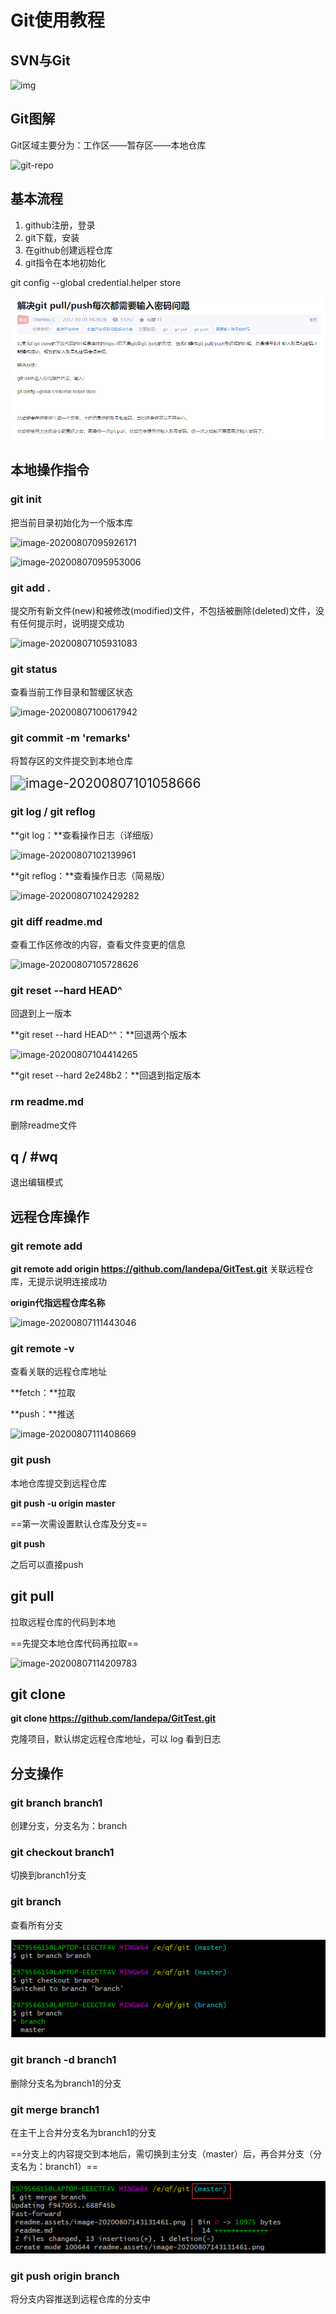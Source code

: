 # Git使用教程

## SVN与Git

![img](E:%5Cqf%5Cgit%5Creadme.assets%5C0D32F290-80B0-4EA4-9836-CA58E22569B3.jpg)

## Git图解

Git区域主要分为：工作区——暂存区——本地仓库

![git-repo](E:%5Cqf%5Cgit%5Creadme.assets%5C0)

## 基本流程

1. github注册，登录
2. git下载，安装
3. 在github创建远程仓库
4. git指令在本地初始化

git config --global credential.helper store

![image-20200807151555398](readme.assets/image-20200807151555398.png)

## 本地操作指令

### **git init**	

把当前目录初始化为一个版本库

![image-20200807095926171](E:%5Cqf%5Cgit%5Creadme.assets%5Cimage-20200807095926171.png)

![image-20200807095953006](E:%5Cqf%5Cgit%5Creadme.assets%5Cimage-20200807095953006.png)

### **git add .**	

提交所有新文件(new)和被修改(modified)文件，不包括被删除(deleted)文件，没有任何提示时，说明提交成功

![image-20200807105931083](E:%5Cqf%5Cgit%5Creadme.assets%5Cimage-20200807105931083.png)

### **git  status**

查看当前工作目录和暂缓区状态

![image-20200807100617942](E:%5Cqf%5Cgit%5Creadme.assets%5Cimage-20200807100617942.png)

### **git commit -m 'remarks'**

将暂存区的文件提交到本地仓库

<img src="E:%5Cqf%5Cgit%5Creadme.assets%5Cimage-20200807101058666.png" alt="image-20200807101058666" style="zoom:150%;" />

### git log / git reflog

**git log：**查看操作日志（详细版）

![image-20200807102139961](E:%5Cqf%5Cgit%5Creadme.assets%5Cimage-20200807102139961.png)

**git reflog：**查看操作日志（简易版）

![image-20200807102429282](E:%5Cqf%5Cgit%5Creadme.assets%5Cimage-20200807102429282.png)

### git diff readme.md

查看工作区修改的内容，查看文件变更的信息

![image-20200807105728626](E:%5Cqf%5Cgit%5Creadme.assets%5Cimage-20200807105728626.png)

### git reset --hard HEAD^

回退到上一版本

**git reset --hard HEAD^^：**回退两个版本

![image-20200807104414265](E:%5Cqf%5Cgit%5Creadme.assets%5Cimage-20200807104414265.png)

**git reset --hard 2e248b2：**回退到指定版本

### rm readme.md

删除readme文件

## q / #wq

退出编辑模式





## 远程仓库操作

### git remote add

**git remote add origin https://github.com/landepa/GitTest.git**
关联远程仓库，无提示说明连接成功

**origin代指远程仓库名称**

![image-20200807111443046](E:%5Cqf%5Cgit%5Creadme.assets%5Cimage-20200807111443046.png)

### git remote -v

查看关联的远程仓库地址

**fetch：**拉取

**push：**推送

![image-20200807111408669](E:%5Cqf%5Cgit%5Creadme.assets%5Cimage-20200807111408669.png)

### git push

本地仓库提交到远程仓库

**git push -u origin master**

==第一次需设置默认仓库及分支==

**git push**

之后可以直接push
## git pull

拉取远程仓库的代码到本地

==先提交本地仓库代码再拉取==

![image-20200807114209783](E:%5Cqf%5Cgit%5Creadme.assets%5Cimage-20200807114209783.png)



## git clone

**git clone https://github.com/landepa/GitTest.git**

克隆项目，默认绑定远程仓库地址，可以 log 看到日志

## 分支操作

### git branch branch1

创建分支，分支名为：branch

### git checkout branch1

切换到branch1分支

### git branch

查看所有分支

![image-20200807143131461](readme.assets/image-20200807143131461.png)

### git branch -d branch1

删除分支名为branch1的分支


### git merge branch1

在主干上合并分支名为branch1的分支

==分支上的内容提交到本地后，需切换到主分支（master）后，再合并分支（分支名为：branch1）==

![image-20200807143934946](readme.assets/image-20200807143934946.png)



### git push origin branch

将分支内容推送到远程仓库的分支中























